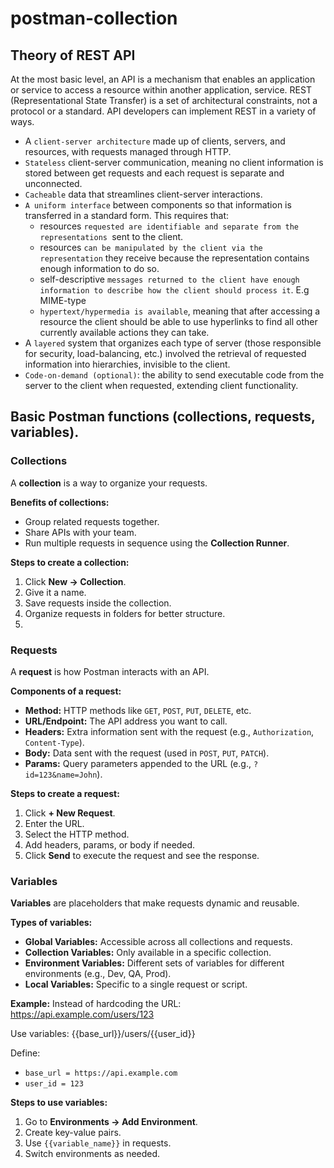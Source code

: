 # postman-collection

## Theory of REST API

At the most basic level, an API is a mechanism that enables an application or service to access a resource within another application,
service.
REST (Representational State Transfer) is a set of architectural constraints, not a protocol or a standard. API developers can implement
REST in a variety of ways.

- A `client-server architecture` made up of clients, servers, and resources, with requests managed through HTTP.
- `Stateless` client-server communication, meaning no client information is stored between get requests and each request is separate and
  unconnected.
- `Cacheable` data that streamlines client-server interactions.
- `A uniform interface` between components so that information is transferred in a standard form. This requires that:
    - resources `requested are identifiable and separate from the representations `sent to the client.
    - resources `can be manipulated by the client via the representation` they receive because the representation contains enough information
      to do so.
    - self-descriptive `messages returned to the client have enough information to describe how the client should process it`. E.g MIME-type
    - `hypertext/hypermedia is available`, meaning that after accessing a resource the client should be able to use hyperlinks to find all
      other currently available actions they can take.
- A `layered` system that organizes each type of server (those responsible for security, load-balancing, etc.) involved the retrieval
  of requested information into hierarchies, invisible to the client.
- `Code-on-demand (optional)`: the ability to send executable code from the server to the client when requested, extending client
  functionality.

## Basic Postman functions (collections, requests, variables).

### Collections
A **collection** is a way to organize your requests.

**Benefits of collections:**
- Group related requests together.
- Share APIs with your team.
- Run multiple requests in sequence using the **Collection Runner**.

**Steps to create a collection:**
1. Click **New → Collection**.
2. Give it a name.
3. Save requests inside the collection.
4. Organize requests in folders for better structure.
5. 
###  Requests
A **request** is how Postman interacts with an API.

**Components of a request:**
- **Method:** HTTP methods like `GET`, `POST`, `PUT`, `DELETE`, etc.
- **URL/Endpoint:** The API address you want to call.
- **Headers:** Extra information sent with the request (e.g., `Authorization`, `Content-Type`).
- **Body:** Data sent with the request (used in `POST`, `PUT`, `PATCH`).
- **Params:** Query parameters appended to the URL (e.g., `?id=123&name=John`).

**Steps to create a request:**
1. Click **+ New Request**.
2. Enter the URL.
3. Select the HTTP method.
4. Add headers, params, or body if needed.
5. Click **Send** to execute the request and see the response.

### Variables
**Variables** are placeholders that make requests dynamic and reusable.

**Types of variables:**
- **Global Variables:** Accessible across all collections and requests.
- **Collection Variables:** Only available in a specific collection.
- **Environment Variables:** Different sets of variables for different environments (e.g., Dev, QA, Prod).
- **Local Variables:** Specific to a single request or script.

**Example:**
Instead of hardcoding the URL:
https://api.example.com/users/123

Use variables:
{{base_url}}/users/{{user_id}}

Define:
- `base_url = https://api.example.com`
- `user_id = 123`

**Steps to use variables:**
1. Go to **Environments → Add Environment**.
2. Create key-value pairs.
3. Use `{{variable_name}}` in requests.
4. Switch environments as needed.
